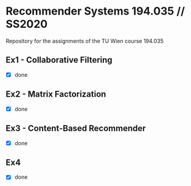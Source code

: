 # Recommender Systems 194.035 // SS2020

Repository for the assignments of the TU Wien course 194.035

## Ex1 - Collaborative Filtering

- [x] done

## Ex2 - Matrix Factorization

- [x] done

## Ex3 - Content-Based Recommender

- [x] done

## Ex4

- [x] done
